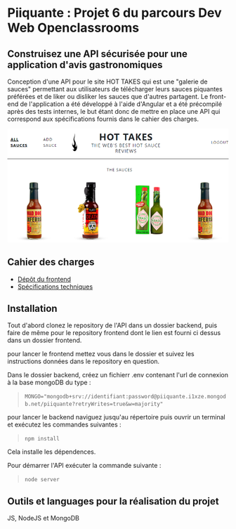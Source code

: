 # Piiquante : Projet 6 du parcours Dev Web Openclassrooms

## Construisez une API sécurisée pour une application d'avis gastronomiques

Conception d'une API pour le site HOT TAKES qui est une "galerie de sauces" permettant aux utilisateurs de télécharger leurs sauces piquantes préférées et de liker ou disliker les sauces que d'autres partagent. Le front-end de l'application a été développé à l'aide d'Angular et a été précompilé après des tests internes, le but étant donc de mettre en place une API qui correspond aux spécifications fournis dans le cahier des charges.

![desktop hot takes](Capture.png)


## Cahier des charges

* [Dépôt du frontend](https://github.com/OpenClassrooms-Student-Center/Web-Developer-P6)
* [Spécifications techniques](https://github.com/flkoliv/API-piiquante/blob/master/Requirements_DW_P6.pdf)

## Installation
Tout d'abord clonez le repository de l'API dans un dossier backend, puis faire de même pour le repository frontend dont le lien est fourni ci dessus dans un dossier frontend.

pour lancer le frontend mettez vous dans le dossier et suivez les instructions données dans le repository en question.

Dans le dossier backend, créez un fichierr .env contenant l'url de connexion à la base mongoDB du type : 

> `MONGO="mongodb+srv://identifiant:password@piiquante.i1xze.mongodb.net/piiquante?retryWrites=true&w=majority"`

pour lancer le backend naviguez jusqu'au répertoire puis ouvrir un terminal et exécutez les commandes suivantes :

> `npm install`


Cela installe les dépendences.

Pour démarrer l'API exécuter la commande suivante :

> `node server`

## Outils et languages pour la réalisation du projet
JS, NodeJS et MongoDB
